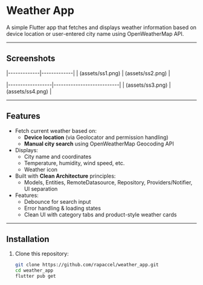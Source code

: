 # Weather App

A simple Flutter app that fetches and displays weather information based on device location or user-entered city name using OpenWeatherMap API.

---

## Screenshots

|-------------|-------------|
| (assets/ss1.png) | (assets/ss2.png) |

|------------------|---------------------------|
| (assets/ss3.png) | (assets/ss4.png) |

---

## Features

- Fetch current weather based on:
  - **Device location** (via Geolocator and permission handling)
  - **Manual city search** using OpenWeatherMap Geocoding API
- Displays:
  - City name and coordinates
  - Temperature, humidity, wind speed, etc.
  - Weather icon
- Built with **Clean Architecture** principles:
  - Models, Entities, RemoteDatasource, Repository, Providers/Notifier, UI separation
- Features:
  - Debounce for search input
  - Error handling & loading states
  - Clean UI with category tabs and product-style weather cards

---

## Installation

1. Clone this repository:
   ```bash
   git clone https://github.com/rapaccel/weather_app.git
   cd weather_app
   flutter pub get
   ```
